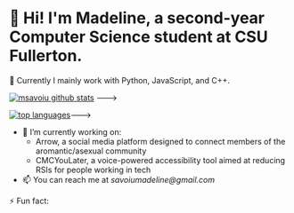 # 👋 Hi! I'm Madeline, a second-year Computer Science student at CSU Fullerton.

🐍 Currently I mainly work with Python, JavaScript, and C++.

[![msavoiu github stats](https://github-readme-stats.vercel.app/api?username=msavoiu)](https://github.com/msavoiu/github-readme-stats) --->

[![top languages](https://github-readme-stats.vercel.app/api/top-langs/?username=msavoiu)](https://github.com/msavoiu/github-readme-stats)--->

- 🔭 I’m currently working on:
  * Arrow, a social media platform designed to connect members of the aromantic/asexual community
  * CMCYouLater, a voice-powered accessibility tool aimed at reducing RSIs for people working in tech
- 📫 You can reach me at _savoiumadeline@gmail.com_
<!---#### 💬 Languages:
![python badge](https://img.shields.io/badge/-Python-3776AB?logo=python&logoColor=white)
![cpp badge](https://img.shields.io/badge/-C++-00599C?logo=cplusplus&logoColor=white)
![javascript badge](https://img.shields.io/badge/-BASH-4EAA25?logo=gnu-bash&logoColor=white)--->

<!---#### 🔧 Tools:
![vscode badge](https://img.shields.io/badge/-VSCode-007ACC?logo=visual%20studio%20code&logoColor=white)
![flask](https://img.shields.io/badge/-Flask-000000?logo=flask&logoColor=white)
![ae](https://img.shields.io/badge/-After%20Effects%20CC-9999FF?logo=adobe%20after%20effects&logoColor=white)
<!---#### 🖥️ Operating Systems:
![windows](https://img.shields.io/badge/-Windows%2010/11-0078D4?logo=windows&logoColor=white)
![ubuntu](https://img.shields.io/badge/-Linux%20(Ubuntu)-E95420?logo=ubuntu&logoColor=white)
![kali](https://img.shields.io/badge/-Linux%20(Kali)-557C94?logo=kali%20linux&logoColor=white)--->
⚡ Fun fact:
